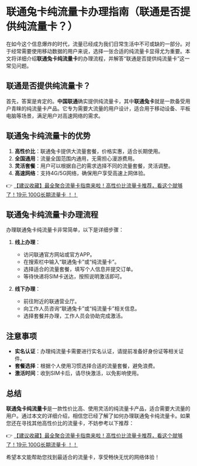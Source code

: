 # 联通兔卡纯流量卡办理指南（联通是否提供纯流量卡？）

在如今这个信息爆炸的时代，流量已经成为我们日常生活中不可或缺的一部分。对于经常需要使用移动数据的用户来说，选择一张合适的纯流量卡显得尤为重要。本文将详细介绍**联通兔卡纯流量卡**的办理流程，并解答“联通是否提供纯流量卡”这一常见问题。

## 联通是否提供纯流量卡？

首先，答案是肯定的。**中国联通**确实提供纯流量卡，其中**联通兔卡**就是一款备受用户青睐的纯流量卡产品。它专为需要大流量的用户设计，适合用于移动设备、平板电脑等场景，满足用户对高速网络的需求。

## 联通兔卡纯流量卡的优势

1. **高性价比**：联通兔卡提供大流量套餐，价格实惠，适合长期使用。
2. **全国通用**：流量全国范围内通用，无需担心漫游费用。
3. **灵活套餐**：用户可以根据自己的需求选择不同的流量套餐，灵活调整。
4. **高速网络**：支持4G/5G网络，确保用户享受高速上网体验。

👉 [【建议收藏】最全聚合流量卡指南来啦！高性价比流量卡推荐，看这个就够了！19元 100G长期流量卡 ！！](https://www.91haoka.cn/webapp/weixiaodian/index.html?shop_id=563381)

## 联通兔卡纯流量卡办理流程

办理联通兔卡纯流量卡非常简单，以下是详细步骤：

1. **线上办理**：
   - 访问联通官方网站或官方APP。
   - 在搜索栏中输入“联通兔卡”或“纯流量卡”。
   - 选择适合的流量套餐，填写个人信息并提交订单。
   - 等待快递将SIM卡送达，按照说明激活即可。

2. **线下办理**：
   - 前往附近的联通营业厅。
   - 向工作人员咨询“联通兔卡”或“纯流量卡”相关信息。
   - 选择套餐并办理，工作人员会协助完成激活。

## 注意事项

- **实名认证**：办理纯流量卡需要进行实名认证，请提前准备好身份证等相关证件。
- **套餐选择**：根据个人使用习惯选择合适的流量套餐，避免浪费。
- **激活时间**：收到SIM卡后，请尽快激活，以免影响使用。

## 总结

**联通兔卡纯流量卡**是一款性价比高、使用灵活的纯流量卡产品，适合需要大流量的用户。通过本文的详细介绍，相信您已经了解了如何办理联通兔卡纯流量卡。如果您还在寻找其他高性价比的流量卡，不妨参考以下推荐：

👉 [【建议收藏】最全聚合流量卡指南来啦！高性价比流量卡推荐，看这个就够了！19元 100G长期流量卡 ！！](https://www.91haoka.cn/webapp/weixiaodian/index.html?shop_id=563381)

希望本文能帮助您找到最适合的流量卡，享受畅快无忧的网络体验！